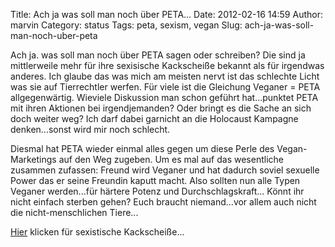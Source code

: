 Title: Ach ja was soll man noch über PETA...
Date: 2012-02-16 14:59
Author: marvin
Category: status
Tags: peta, sexism, vegan
Slug: ach-ja-was-soll-man-noch-uber-peta

Ach ja. was soll man noch über PETA sagen oder schreiben? Die sind ja
mittlerweile mehr für ihre sexisische Kackscheiße bekannt als für
irgendwas anderes. Ich glaube das was mich am meisten nervt ist das
schlechte Licht was sie auf Tierrechtler werfen. Für viele ist die
Gleichung Veganer = PETA allgegenwärtig. Wieviele Diskussion man schon
geführt hat...punktet PETA mit ihren Aktionen bei irgendjemanden? Oder
bringt es die Sache an sich doch weiter weg? Ich darf dabei garnicht an
die Holocaust Kampagne denken...sonst wird mir noch schlecht.

Diesmal hat PETA wieder einmal alles gegen um diese Perle des
Vegan-Marketings auf den Weg zugeben. Um es mal auf das wesentliche
zusammen zufassen: Freund wird Veganer und hat dadurch soviel sexuelle
Power das er seine Freundin kaputt macht. Also sollten nun alle Typen
Veganer werden...für härtere Potenz und Durchschlagskraft... Könnt ihr
nicht einfach sterben gehen? Euch braucht niemand...vor allem auch nicht
die nicht-menschlichen Tiere...

[Hier](https://www.youtube.com/watch?v=m0vQOnHW0Kc) klicken für sexistische Kackscheiße...

